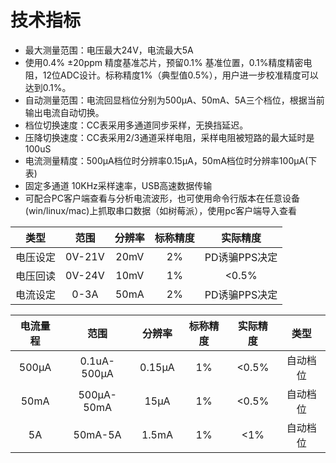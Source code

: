 # 技术指标

- 最大测量范围：电压最大24V，电流最大5A
- 使用0.4% ±20ppm 精度基准芯片，预留0.1% 基准位置，0.1%精度精密电阻，12位ADC设计。标称精度1%（典型值0.5%），用户进一步校准精度可以达到0.1%。
- 自动测量范围：电流回显档位分别为500μA、50mA、5A三个档位，根据当前输出电流自动切换。
- 档位切换速度：CC表采用多通道同步采样，无换挡延迟。
- 压降切换速度：CC表采用2/3通道采样电阻，采样电阻被短路的最大延时是100uS
- 电流测量精度：500μA档位时分辨率0.15μA，50mA档位时分辨率100μA(下表)
- 固定多通道 10KHz采样速率，USB高速数据传输
- 可配合PC客户端查看与分析电流波形，也可使用命令行版本在任意设备(win/linux/mac)上抓取串口数据（如树莓派），使用pc客户端导入查看

|   类型   |  范围  | 分辨率 | 标称精度 |   实际精度    |
| :------: | :----: | :----: | :------: | :-----------: |
| 电压设定 | 0V-21V |  20mV  |    2%    | PD诱骗PPS决定 |
| 电压回读 | 0V-24V |  10mV  |    1%    |     <0.5%     |
| 电流设定 |  0-3A  |  50mA  |    2%    | PD诱骗PPS决定 |

| 电流量程 |    范围     | 分辨率 | 标称精度 | 实际精度 |   类型   |
| :------: | :---------: | :----: | :------: | :------: | :------: |
|  500μA   | 0.1uA-500μA | 0.15μA |    1%    |  <0.5%   | 自动档位 |
|   50mA   | 500μA-50mA  |  15μA  |    1%    |  <0.5%   | 自动档位 |
|    5A    |   50mA-5A   | 1.5mA  |    1%    |   <1%    | 自动档位 |
